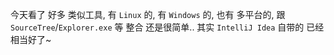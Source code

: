今天看了 好多 类似工具, 有 `Linux` 的, 有 `Windows` 的, 也有 多平台的, 跟 `SourceTree`/`Explorer.exe` 等 整合 还是很简单.. 其实 `IntelliJ Idea` 自带的 已经相当好了~
